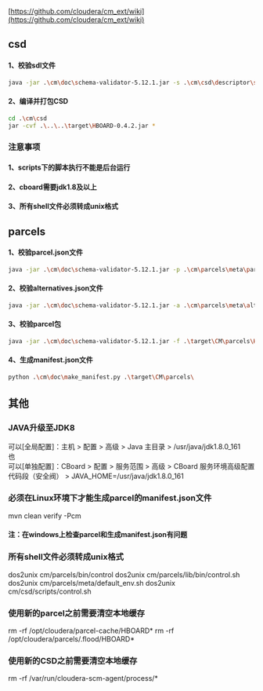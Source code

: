 
[https://github.com/cloudera/cm_ext/wiki](https://github.com/cloudera/cm_ext/wiki)

## csd

#### 1、校验sdl文件
```bash
java -jar .\cm\doc\schema-validator-5.12.1.jar -s .\cm\csd\descriptor\service.sdl
```

#### 2、编译并打包CSD
```bash
cd .\cm\csd
jar -cvf .\..\..\target\HBOARD-0.4.2.jar *
```

### 注意事项
#### 1、scripts下的脚本执行不能是后台运行
#### 2、cboard需要jdk1.8及以上
#### 3、所有shell文件必须转成unix格式


## parcels

#### 1、校验parcel.json文件
```bash
java -jar .\cm\doc\schema-validator-5.12.1.jar -p .\cm\parcels\meta\parcel.json
```

#### 2、校验alternatives.json文件
```bash
java -jar .\cm\doc\schema-validator-5.12.1.jar -a .\cm\parcels\meta\alternatives.json
```

#### 3、校验parcel包
```bash
java -jar .\cm\doc\schema-validator-5.12.1.jar -f .\target\CM\parcels\HBOARD-0.4.2-el6.parcel
```

#### 4、生成manifest.json文件
```bash
python .\cm\doc\make_manifest.py .\target\CM\parcels\
```

## 其他

### JAVA升级至JDK8
可以[全局配置]：主机 > 配置 > 高级 > Java 主目录 > /usr/java/jdk1.8.0_161 
<br/>也<br/>
可以[单独配置]：CBoard > 配置 > 服务范围 > 高级 > CBoard 服务环境高级配置代码段（安全阀） > JAVA_HOME=/usr/java/jdk1.8.0_161

### 必须在Linux环境下才能生成parcel的manifest.json文件
mvn clean verify -Pcm
#### 注：在windows上检查parcel和生成manifest.json有问题

### 所有shell文件必须转成unix格式
dos2unix cm/parcels/bin/control
dos2unix cm/parcels/lib/bin/control.sh
dos2unix cm/parcels/meta/default_env.sh
dos2unix cm/csd/scripts/control.sh

### 使用新的parcel之前需要清空本地缓存
rm -rf /opt/cloudera/parcel-cache/HBOARD*
rm -rf /opt/cloudera/parcels/.flood/HBOARD*

### 使用新的CSD之前需要清空本地缓存
rm -rf /var/run/cloudera-scm-agent/process/*
